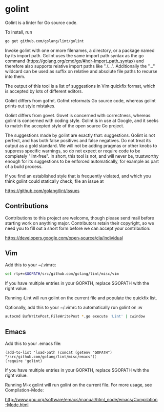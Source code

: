 # golint

Golint is a linter for Go source code.

To install, run
```sh
go get github.com/golang/lint/golint
```

Invoke golint with one or more filenames, a directory, or a package named
by its import path. Golint uses the same import path syntax as the go
command (https://golang.org/cmd/go/#hdr-Import_path_syntax) and therefore
also supports relative import paths like "./...". Additionally the "..."
wildcard can be used as suffix on relative and absolute file paths to recurse
into them.

The output of this tool is a list of suggestions in Vim quickfix format,
which is accepted by lots of different editors.

Golint differs from gofmt. Gofmt reformats Go source code, whereas
golint prints out style mistakes.

Golint differs from govet. Govet is concerned with correctness, whereas
golint is concerned with coding style. Golint is in use at Google, and it
seeks to match the accepted style of the open source Go project.

The suggestions made by golint are exactly that: suggestions.
Golint is not perfect, and has both false positives and false negatives.
Do not treat its output as a gold standard. We will not be adding pragmas
or other knobs to suppress specific warnings, so do not expect or require
code to be completely "lint-free".
In short, this tool is not, and will never be, trustworthy enough for its
suggestions to be enforced automatically, for example as part of a build process.

If you find an established style that is frequently violated, and which
you think golint could statically check, file an issue at

https://github.com/golang/lint/issues


## Contributions

Contributions to this project are welcome, though please send mail before
starting work on anything major. Contributors retain their copyright, so we
need you to fill out a short form before we can accept your contribution:

https://developers.google.com/open-source/cla/individual


## Vim

Add this to your ~/.vimrc:
```sh
set rtp+=$GOPATH/src/github.com/golang/lint/misc/vim
```
If you have multiple entries in your GOPATH, replace $GOPATH with the right value.

Running :Lint will run golint on the current file and populate the quickfix list.

Optionally, add this to your ~/.vimrc to automatically run golint on :w
```sh
autocmd BufWritePost,FileWritePost *.go execute 'Lint' | cwindow
```


## Emacs

Add this to your .emacs file:
```
(add-to-list 'load-path (concat (getenv "GOPATH")  "/src/github.com/golang/lint/misc/emacs"))
(require 'golint)
```
If you have multiple entries in your GOPATH, replace $GOPATH with the right value.

Running M-x golint will run golint on the current file.
For more usage, see Compilation-Mode:

http://www.gnu.org/software/emacs/manual/html_node/emacs/Compilation-Mode.html
